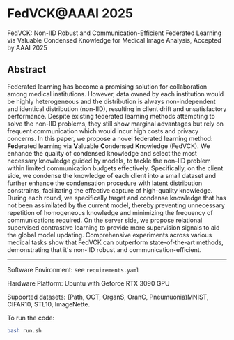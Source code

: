 # FedVCK@AAAI 2025

FedVCK: Non-IID Robust and Communication-Efficient Federated Learning via Valuable Condensed Knowledge for Medical Image Analysis, Accepted by AAAI 2025



## Abstract

Federated learning has become a promising solution for collaboration among medical institutions. However, data owned by each institution would be highly heterogeneous and the distribution is always non-independent and identical distribution (non-IID), resulting in client drift and unsatisfactory performance. Despite existing federated learning methods attempting to solve the non-IID problems, they still show marginal advantages but rely on frequent communication which would incur high costs and privacy concerns. In this paper, we propose a novel federated learning method: **Fed**erated learning via **V**aluable **C**ondensed **K**nowledge (FedVCK). We enhance the quality of condensed knowledge and select the most necessary knowledge guided by models, to tackle the non-IID problem within limited communication budgets effectively. Specifically, on the client side, we condense the knowledge of each client into a small dataset and further enhance the condensation procedure with latent distribution constraints, facilitating the effective capture of high-quality knowledge. During each round, we specifically target and condense knowledge that has not been assimilated by the current model, thereby preventing unnecessary repetition of homogeneous knowledge and minimizing the frequency of communications required. On the server side, we propose relational supervised contrastive learning to provide more supervision signals to aid the global model updating. Comprehensive experiments across various medical tasks show that FedVCK can outperform state-of-the-art methods, demonstrating that it's non-IID robust and communication-efficient. 



-----



Software Environment: see `requirements.yaml`

Hardware Platform: Ubuntu with Geforce RTX 3090 GPU

Supported datasets: {Path, OCT, OrganS, OranC, Pneumuonia)MNIST, CIFAR10, STL10, ImageNette.



To run the code:

```bash
bash run.sh
```





